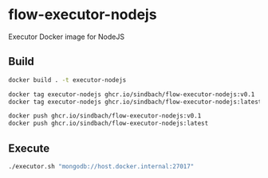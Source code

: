 # flow-executor-nodejs
Executor Docker image for NodeJS


## Build 
```sh
docker build . -t executor-nodejs 

docker tag executor-nodejs ghcr.io/sindbach/flow-executor-nodejs:v0.1
docker tag executor-nodejs ghcr.io/sindbach/flow-executor-nodejs:latest

docker push ghcr.io/sindbach/flow-executor-nodejs:v0.1
docker push ghcr.io/sindbach/flow-executor-nodejs:latest
```

## Execute

```sh
./executor.sh "mongodb://host.docker.internal:27017" 
```